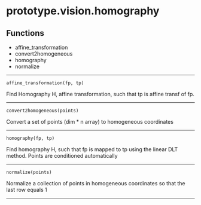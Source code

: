 # prototype.vision.homography



## Functions

- affine_transformation
- convert2homogeneous
- homography
- normalize

---


    affine_transformation(fp, tp)

Find Homography H, affine transformation, such that tp is affine transf
of fp.


---

    convert2homogeneous(points)

Convert a set of points (dim * n array) to homogeneous coordinates


---

    homography(fp, tp)

Find homography H, such that fp is mapped to tp using the linear DLT
method. Points are conditioned automatically


---

    normalize(points)

Normalize a collection of points in homogeneous coordinates so that the
last row equals 1


---
